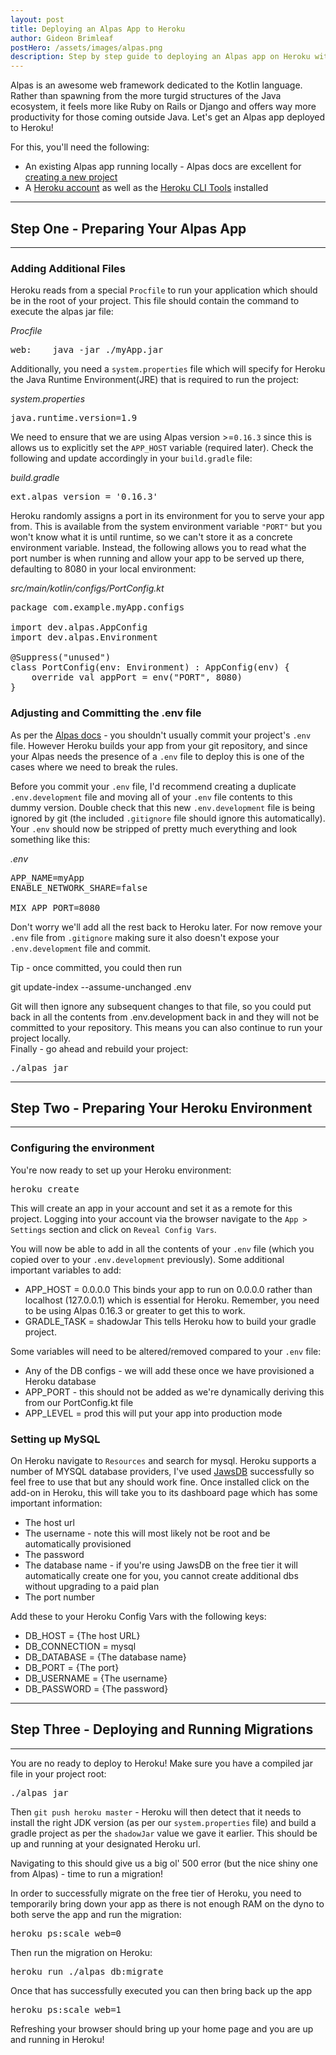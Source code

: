 ```yaml
---
layout: post
title: Deploying an Alpas App to Heroku
author: Gideon Brimleaf
postHero: /assets/images/alpas.png
description: Step by step guide to deploying an Alpas app on Heroku with MySQL
---
```


Alpas is an awesome web framework dedicated to the Kotlin language.  Rather than spawning from the more turgid structures of the Java ecosystem, it feels more like Ruby on Rails or Django and offers way more productivity for those coming outside Java.  Let's get an Alpas app deployed to Heroku!

<div class="bg-light p-2">
For this, you'll need the following:
  <ul>
    <li>An existing Alpas app running locally - Alpas docs are excellent for <a href="https://alpas.dev/docs/installation">creating a new project</a></li>
    <li>A <a href="https://heroku.com/">Heroku account</a> as well as the <a href="https://devcenter.heroku.com/articles/heroku-cli">Heroku CLI Tools</a> installed</li>
  </ul>
</div>

---

## Step One - Preparing Your Alpas App
---

### Adding Additional Files

Heroku reads from a special `Procfile` to run your application which should be in the root of your
project.  This file should contain the command to execute the alpas jar file:

<span class="font-weight-bold">*Procfile*</span>
<pre class="p-2 bg-primary text-light">
web:    java -jar ./myApp.jar
</pre>

Additionally, you need a `system.properties` file which will specify for Heroku the Java Runtime Environment(JRE) that is required to 
run the project:

<span class="font-weight-bold">*system.properties*</span>
<pre class="p-2 bg-primary text-light">
java.runtime.version=1.9
</pre>

We need to ensure that we are using Alpas version >=`0.16.3` since this is allows us to explicitly set the `APP_HOST` variable
(required later). Check the following and update accordingly in your `build.gradle` file:

<span class="font-weight-bold">*build.gradle*</span>
<pre class="p-2 bg-primary text-light">
ext.alpas_version = '0.16.3'
</pre>

Heroku randomly assigns a port in its environment for you to serve your app from. This is available from the system environment variable `"PORT"`
but you won't know what it is until runtime, so we can't store it as a concrete environment variable.  Instead, the following allows you to read
what the port number is when running and allow your app to be served up there, defaulting to 8080 in your local environment:

<span class="font-weight-bold">*src/main/kotlin/configs/PortConfig.kt*</span>
<pre class="p-2 bg-primary text-light">
package com.example.myApp.configs

import dev.alpas.AppConfig
import dev.alpas.Environment

@Suppress("unused")
class PortConfig(env: Environment) : AppConfig(env) {
    override val appPort = env("PORT", 8080)
}
</pre>

### Adjusting and Committing the .env file

As per the [Alpas docs](https://alpas.dev/docs/configuration#environment) - you shouldn't usually commit your project's `.env` file.
However Heroku builds your app from your git repository, and since your Alpas needs the presence of a `.env` file to deploy this is one of
the cases where we need to break the rules.

Before you commit your `.env` file, I'd recommend creating a duplicate `.env.development` file and moving all of your `.env` file contents
to this dummy version.  Double check that this new `.env.development` file is being ignored by git (the included `.gitignore` file should 
ignore this automatically). Your `.env` should now be stripped of pretty much everything and look something like this:

<span class="font-weight-bold">*.env*</span>
<pre class="p-2 bg-primary text-light">
APP_NAME=myApp
ENABLE_NETWORK_SHARE=false

MIX_APP_PORT=8080
</pre>

Don't worry we'll add all the rest back to Heroku later. For now remove your `.env` file from `.gitignore` making sure
it also doesn't expose your `.env.development` file and commit.

<div class="bg-light p-2">
  <p>
  Tip - once committed, you could then run 
  </p>
  <p>
  <span class="code-snippet">git update-index --assume-unchanged .env</span>
  </p>
  Git will then ignore any subsequent changes to that file, so you could put back in all the contents from <span class="code-snippet">.env.development</span> back in and they will not be committed to your repository. This means you can also continue to run your project locally.
</div>
Finally - go ahead and rebuild your project:

<pre class="p-2 bg-primary text-light">
./alpas jar
</pre>

---

## Step Two - Preparing Your Heroku Environment
---

### Configuring the environment

You're now ready to set up your Heroku environment:

<pre class="p-2 bg-primary text-light">
heroku create
</pre>

 This will create an app in your account and set it as a remote for this project. Logging into your account via the browser navigate to the `App > Settings` section and click on `Reveal Config Vars`.
 
 You will now be able to add in all the contents of your `.env` file (which you copied over to your `.env.development` previously). Some additional important variables to add:

<ul class="bg-light py-2">
  <li><span class="code-snippet">APP_HOST = 0.0.0.0</span>  This binds your app to run on <span class="code-snippet">0.0.0.0</span> rather than localhost (<span class="code-snippet">127.0.0.1</span>) which is essential for Heroku. Remember, you need to be using Alpas 0.16.3 or greater to get this to work.</li>
  <li><span class="code-snippet">GRADLE_TASK = shadowJar</span> This tells Heroku how to build your gradle project.</li>
</ul>

Some variables will need to be altered/removed compared to your `.env` file:
<ul class="bg-light py-2">
  <li>Any of the <span class="code-snippet">DB</span> configs - we will add these once we have provisioned a Heroku database</li>
  <li>APP_PORT - this should not be added as we're dynamically deriving this from our PortConfig.kt file</li>
  <li><span class="code-snippet">APP_LEVEL = prod</span> this will put your app into production mode</li>
</ul>

### Setting up MySQL

On Heroku navigate to `Resources` and search for mysql.  Heroku supports a number of MYSQL database providers, I've used [JawsDB](https://elements.heroku.com/addons/jawsdb) successfully so feel free to use that but any should work fine. Once installed click on the add-on in Heroku, this will take you to its dashboard page which has some important information:

* The host url
* The username - note this will most likely not be root and be automatically provisioned
* The password
* The database name - if you're using JawsDB on the free tier it will automatically
create one for you, you cannot create additional dbs without upgrading to a paid plan
* The port number

Add these to your Heroku Config Vars with the following keys:

<ul class="bg-light py-2">
  <li class="code-snippet">DB_HOST = {The host URL}</li>
  <li class="code-snippet">DB_CONNECTION = mysql</li>
  <li class="code-snippet">DB_DATABASE = {The database name}</li>
  <li class="code-snippet">DB_PORT = {The port}</li>
  <li class="code-snippet">DB_USERNAME = {The username}</li>
  <li class="code-snippet">DB_PASSWORD = {The password}</li>
</ul>

---
## Step Three - Deploying and Running Migrations
---

You are no ready to deploy to Heroku!  Make sure you have a compiled jar file in your project root:

<pre class="p-2 bg-primary text-light">
./alpas jar
</pre>

Then `git push heroku master` - Heroku will then detect that it needs to install the right JDK version (as per our `system.properties` file) and build a gradle project as per the `shadowJar` value we gave it earlier. This should be up and running at your designated Heroku url.

Navigating to this should give us a big ol' 500 error (but the nice shiny one from Alpas) - time to run a migration!

In order to successfully migrate on the free tier of Heroku, you need to temporarily bring down your app as there is not enough RAM on the dyno to both serve the app and run the migration:

<pre class="p-2 bg-primary text-light">
heroku ps:scale web=0
</pre>

Then run the migration on Heroku:

<pre class="p-2 bg-primary text-light">
heroku run ./alpas db:migrate
</pre>

Once that has successfully executed you can then bring back up the app

<pre class="p-2 bg-primary text-light">
heroku ps:scale web=1
</pre>

Refreshing your browser should bring up your home page and you are up and running in Heroku!